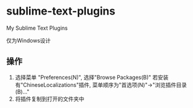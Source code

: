 # sublime-text-plugins
My Sublime Text Plugins

仅为Windows设计

## 操作
1. 选择菜单 "Preferences(N)", 选择"Browse Packages(B)"
    若安装有"ChineseLocalizations"插件, 菜单顺序为"首选项(N)"->"浏览插件目录(B)..."
2. 将插件复制到打开的文件夹中
